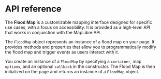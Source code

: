 # API reference

The **Flood Map** is a customizable mapping interface designed for specific use cases, with a focus on accessibility. It is provided as a high-level API that works in conjunction with the MapLibre API.

The `FloodMap` object represents an instance of a flood map on your page. It provides methods and properties that allow you to programmatically modify the flood map and trigger events as users interact with it.

You create an instance of a `FloodMap` by specifying a `container`, map `options`, and an optional `callback` in the constructor. The Flood Map is then initialized on the page and returns an instance of a `FloodMap` object.
